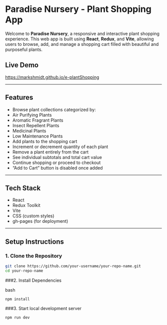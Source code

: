 #  Paradise Nursery - Plant Shopping App

Welcome to **Paradise Nursery**, a responsive and interactive plant shopping experience. This web app is built using **React**, **Redux**, and **Vite**, allowing users to browse, add, and manage a shopping cart filled with beautiful and purposeful plants.

##  Live Demo

https://markshmidt.github.io/e-plantShopping


---

##  Features

-  Browse plant collections categorized by:
  - Air Purifying Plants
  - Aromatic Fragrant Plants
  - Insect Repellent Plants
  - Medicinal Plants
  - Low Maintenance Plants
-  Add plants to the shopping cart
-  Increment or decrement quantity of each plant
-  Remove a plant entirely from the cart
-  See individual subtotals and total cart value
-  Continue shopping or proceed to checkout
-  “Add to Cart” button is disabled once added

---

##  Tech Stack

-  React
-  Redux Toolkit
- Vite
-  CSS (custom styles)
-  gh-pages (for deployment)

---

##  Setup Instructions

### 1. Clone the Repository

```bash
git clone https://github.com/your-username/your-repo-name.git
cd your-repo-name
```

###2. Install Dependencies

bash
```
npm install
```
###3. Start local development server
```bash
npm run dev
```


